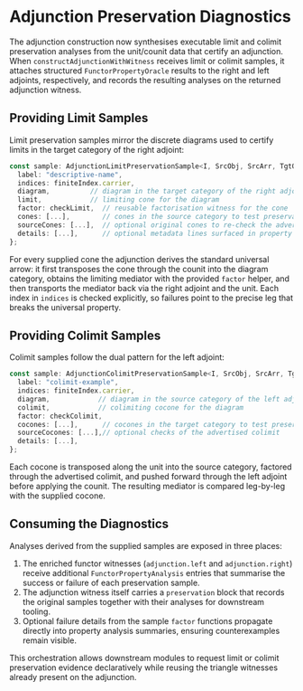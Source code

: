 # Adjunction Preservation Diagnostics

The adjunction construction now synthesises executable limit and colimit preservation
analyses from the unit/counit data that certify an adjunction.  When
`constructAdjunctionWithWitness` receives limit or colimit samples, it attaches
structured `FunctorPropertyOracle` results to the right and left adjoints,
respectively, and records the resulting analyses on the returned adjunction witness.

## Providing Limit Samples

Limit preservation samples mirror the discrete diagrams used to certify limits in the
target category of the right adjoint:

```ts
const sample: AdjunctionLimitPreservationSample<I, SrcObj, SrcArr, TgtObj, TgtArr> = {
  label: "descriptive-name",
  indices: finiteIndex.carrier,
  diagram,          // diagram in the target category of the right adjoint
  limit,            // limiting cone for the diagram
  factor: checkLimit,  // reusable factorisation witness for the cone
  cones: [...],        // cones in the source category to test preservation
  sourceCones: [...],  // optional original cones to re-check the advertised limit
  details: [...],      // optional metadata lines surfaced in property analyses
};
```

For every supplied cone the adjunction derives the standard universal arrow: it first
transposes the cone through the counit into the diagram category, obtains the limiting
mediator with the provided `factor` helper, and then transports the mediator back via
the right adjoint and the unit.  Each index in `indices` is checked explicitly, so
failures point to the precise leg that breaks the universal property.

## Providing Colimit Samples

Colimit samples follow the dual pattern for the left adjoint:

```ts
const sample: AdjunctionColimitPreservationSample<I, SrcObj, SrcArr, TgtObj, TgtArr> = {
  label: "colimit-example",
  indices: finiteIndex.carrier,
  diagram,            // diagram in the source category of the left adjoint
  colimit,            // colimiting cocone for the diagram
  factor: checkColimit,
  cocones: [...],      // cocones in the target category to test preservation
  sourceCocones: [...],// optional checks of the advertised colimit
  details: [...],
};
```

Each cocone is transposed along the unit into the source category, factored through the
advertised colimit, and pushed forward through the left adjoint before applying the
counit.  The resulting mediator is compared leg-by-leg with the supplied cocone.

## Consuming the Diagnostics

Analyses derived from the supplied samples are exposed in three places:

1.  The enriched functor witnesses (`adjunction.left` and `adjunction.right`) receive
    additional `FunctorPropertyAnalysis` entries that summarise the success or failure
    of each preservation sample.
2.  The adjunction witness itself carries a `preservation` block that records the
    original samples together with their analyses for downstream tooling.
3.  Optional failure details from the sample `factor` functions propagate directly into
    property analysis summaries, ensuring counterexamples remain visible.

This orchestration allows downstream modules to request limit or colimit preservation
evidence declaratively while reusing the triangle witnesses already present on the
adjunction.

